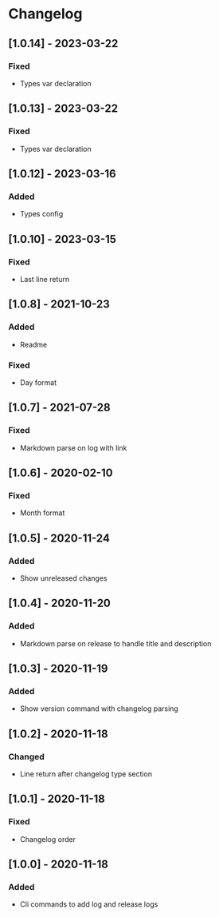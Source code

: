 # Changelog

## [1.0.14] - 2023-03-22
### Fixed
- Types var declaration

## [1.0.13] - 2023-03-22
### Fixed
- Types var declaration

## [1.0.12] - 2023-03-16
### Added
- Types config

## [1.0.10] - 2023-03-15
### Fixed
- Last line return

## [1.0.8] - 2021-10-23
### Added
- Readme

### Fixed
- Day format

## [1.0.7] - 2021-07-28
### Fixed
- Markdown parse on log with link

## [1.0.6] - 2020-02-10
### Fixed
- Month format

## [1.0.5] - 2020-11-24
### Added
- Show unreleased changes

## [1.0.4] - 2020-11-20
### Added
- Markdown parse on release to handle title and description

## [1.0.3] - 2020-11-19
### Added
- Show version command with changelog parsing

## [1.0.2] - 2020-11-18
### Changed
- Line return after changelog type section

## [1.0.1] - 2020-11-18
### Fixed
- Changelog order

## [1.0.0] - 2020-11-18
### Added
- Cli commands to add log and release logs

